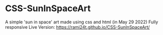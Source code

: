 # CSS-SunInSpaceArt
A simple 'sun in space' art made using css and html (in May 29 2022)
Fully responsive
Live Version: https://rami24t.github.io/CSS-SunInSpaceArt/
